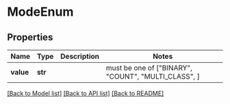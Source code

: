 # ModeEnum


## Properties
Name | Type | Description | Notes
------------ | ------------- | ------------- | -------------
**value** | **str** |  |  must be one of ["BINARY", "COUNT", "MULTI_CLASS", ]

[[Back to Model list]](../README.md#documentation-for-models) [[Back to API list]](../README.md#documentation-for-api-endpoints) [[Back to README]](../README.md)


